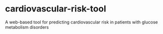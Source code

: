 # cardiovascular-risk-tool
A web-based tool for predicting cardiovascular risk in patients with glucose metabolism disorders
